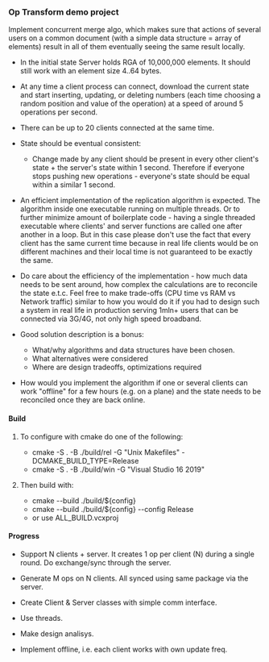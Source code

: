 ### Op Transform demo project

Implement concurrent merge algo, which makes sure that actions of several users on a common document 
(with a simple data structure = array of elements) result in all of them eventually seeing the same result locally.

- In the initial state Server holds RGA of 10,000,000 elements. It should still work with an element size 4..64 bytes.
- At any time a client process can connect, download the current state and start inserting, updating, or deleting numbers 
  (each time choosing a random position and value of the operation) at a speed of around 5 operations per second.
- There can be up to 20 clients connected at the same time.
- State should be eventual consistent:
  - Change made by any client should be present in every other client's state + the server's state within 1 second. 
    Therefore if everyone stops pushing new operations - everyone's state should be equal within a similar 1 second.

- An efficient implementation of the replication algorithm is expected. 
  The algorithm inside one executable running on multiple threads.
  Or to further minimize amount of boilerplate code - having a single threaded executable where clients' and server 
  functions are called one after another in a loop. But in this case please don't use the fact that every client has 
  the same current time because in real life clients would be on different machines and their local time is not guaranteed 
  to be exactly the same.
- Do care about the efficiency of the implementation - how much data needs to be sent around, how complex the calculations 
  are to reconcile the state e.t.c. Feel free to make trade-offs (CPU time vs RAM vs Network traffic) similar to 
  how you would do it if you had to design such a system in real life in production serving 1mln+ users that can be 
  connected via 3G/4G, not only high speed broadband.
- Good solution description is a bonus:
  - What/why algorithms and data structures have been chosen.
  - What alternatives were considered
  - Where are design tradeoffs, optimizations required
- How would you implement the algorithm if one or several clients can work "offline" for a few hours (e.g. on a plane) 
  and the state needs to be reconciled once they are back online.

#### Build

1. To configure with cmake do one of the following:
   * cmake -S . -B ./build/rel -G "Unix Makefiles" -DCMAKE_BUILD_TYPE=Release
   * cmake -S . -B ./build/win -G "Visual Studio 16 2019"

2. Then build with:
   * cmake --build ./build/${config}
   * cmake --build ./build/${config} --config Release
   * or use ALL_BUILD.vcxproj

#### Progress

* Support N clients + server. It creates 1 op per client (N) during a single round. 
  Do exchange/sync through the server.

* Generate M ops on N clients. All synced using same package via the server.

* Create Client & Server classes with simple comm interface.

- Use threads.

- Make design analisys.

- Implement offline, i.e. each client works with own update freq.
